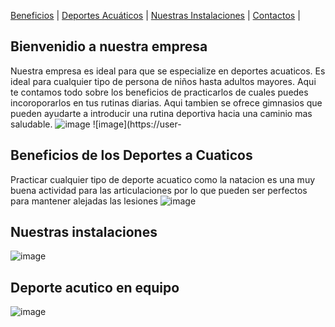 [Beneficios](./beneficios.md) | [Deportes Acuáticos](./deportesacuaticos.md) | [Nuestras Instalaciones](./nuestrasinstalaciones.md) | [Contactos](./contactos.md) |  

## Bienvenidio a nuestra empresa

Nuestra empresa es ideal para que se especialize en deportes acuaticos. Es ideal para cualquier tipo de persona de niños hasta adultos mayores.
Aqui te contamos todo sobre los beneficios de practicarlos de cuales puedes incoroporarlos en tus rutinas diarias. Aqui tambien se ofrece gimnasios que pueden ayudarte a introducir una rutina deportiva hacia una caminio mas saludable.
![image](https://user-images.githubusercontent.com/99769712/157527612-be462552-36ef-47e1-8c14-85aa585f91e3.png) ![image](https://user-

## Beneficios de los Deportes a Cuaticos 
Practicar cualquier tipo de deporte acuatico como la natacion es una muy buena actividad para las articulaciones por lo que pueden ser perfectos para mantener alejadas las lesiones
![image](https://user-images.githubusercontent.com/99769712/157528877-36cf6586-56c6-4d68-bde8-e2e00cc68684.png)

## Nuestras instalaciones
![image](https://user-images.githubusercontent.com/99769712/157529535-99335a41-d200-442c-87b6-4514e92b4dbd.png)

## Deporte acutico en equipo
![image](https://user-images.githubusercontent.com/99769712/157529152-3f3e1bfa-acee-42c1-ac47-6070ac8a66fb.png)

